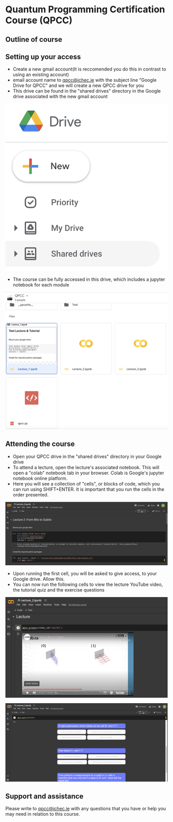# Quantum Programming Certification Course (QPCC)

## Outline of course

## Setting up your access
- Create a new gmail account(It is reccomended you do this in contrast to using an existing account) 
- email account name to qpcc@ichec.ie with the subject line "Google Drive for QPCC" and we will create a new QPCC drive for you
- This drive can be found in the "shared drives" directory in the Google drive associated with the new gmail account

![Shared Drives](assets/Shared_Drives.png)

<imr src="assets/Shared_Drives.png" width="50">

- The course can be fully accessed in this drive, which includes a jupyter notebook for each module

![QPCC Drive](assets/QPCC_Drive.png)

## Attending the course
- Open your QPCC drive in the "shared drives" directory in your Google drive
- To attend a lecture, open the lecture's associated notebook. This will open a "colab" notebook tab in your browser. Colab is Google's jupyter notebook online platform. 
- Here you will see a collection of "cells", or blocks of code, which you can run using SHIFT+ENTER. It is important that you run the cells in the order presented.

![Lecture Mount](assets/Lecture_Mount.png)

- Upon running the first cell, you will be asked to give access, to your Google drive. Allow this.
- You can now run the following cells to view the lecture YouTube video, the tutorial quiz and the exercise questions

![Lecture Mount](assets/Lecture_Video.png)

![Lecture Mount](assets/Lecture_Quiz.png)

## Support and assistance

Please write to qpcc@ichec.ie with any questions that you have or help you may need in relation to this course.
